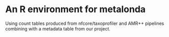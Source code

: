 # An R environment for metalonda

Using count tables produced from nfcore/taxoprofiler and AMR++ pipelines
combining with a metadata table from our project.